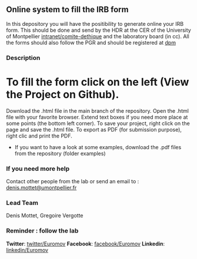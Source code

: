 ## Online system to fill the IRB form

In this depository you will have the positibility to generate online your IRB form. This should be done and send by the HDR at the CER of the University of Montpellier [intranet/comite-dethique](https://cas.umontpellier.fr/cas/login?service=https://intranet.umontpellier.fr/comite-dethique-de-la-recherche/) and the laboratory board (in cc). All the forms should also follow the PGR and should be registered at [dpm](https://dmp.opidor.fr)

### Description

# To fill the form click on the left (View the Project on Github).
Download the .html file in the main branch of the repository. 
Open the .html file with your favorite browser.
Extend text boxes if you need more place at some points (the bottom left corner).
To save your project, right click on the page and save the .html file. 
To export as PDF (for submission purpose), right clic and print the PDF.

- If you want to have a look at some examples, download the .pdf files from the repository (folder examples)

### If you need more help
Contact other people from the lab or send an email to : denis.mottet@umontpellier.fr

### Lead Team
Denis Mottet, Gregoire Vergotte

### Reminder : follow the lab

**Twitter**: [twitter/Euromov](https://twitter.com/EuroMov)
**Facebook**: [facebook/Euromov](https://www.facebook.com/EuroMov)
**Linkedin**: [linkedin/Euromov](https://www.linkedin.com/company/euromov-digital-health-in-motion/)





<!---
## Welcome to GitHub webpages

You can use the [editor on GitHub](https://github.com/smonterohdz/smonterohdz.github.io/edit/main/index.md) to maintain and preview the content for your website in Markdown files.


### Markdown

Markdown is a lightweight and easy-to-use syntax for styling your writing. It includes conventions for

```markdown
Syntax highlighted code block

# Header 1
## Header 2
### Header 3

- Bulleted
- List

1. Numbered
2. List

**Bold** and _Italic_ and `Code` text

[Link](url) and ![Image](src)
```

For more details see [Basic writing and formatting syntax](https://docs.github.com/en/github/writing-on-github/getting-started-with-writing-and-formatting-on-github/basic-writing-and-formatting-syntax).

### Jekyll Themes

Your Pages site will use the layout and styles from the Jekyll theme you have selected in your [repository settings](https://github.com/smonterohdz/smonterohdz.github.io/settings/pages). The name of this theme is saved in the Jekyll `_config.yml` configuration file.

### Support or Contact

Having trouble with Pages? Check out our [documentation](https://docs.github.com/categories/github-pages-basics/) or [contact support](https://support.github.com/contact) and we’ll help you sort it out.
-->

